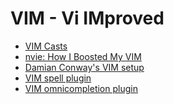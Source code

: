# VIM - Vi IMproved

- [VIM Casts](http://vimcasts.org/)
- [nvie: How I Boosted My VIM](http://nvie.com/posts/how-i-boosted-my-vim/)
- [Damian Conway's VIM
   setup](https://github.com/thoughtstream/Damian-Conway-s-Vim-Setup)
- [VIM spell plugin](http://vimdoc.sourceforge.net/htmldoc/spell.html)
- [VIM omnicompletion plugin](http://vim.wikia.com/wiki/Omni_completion)
